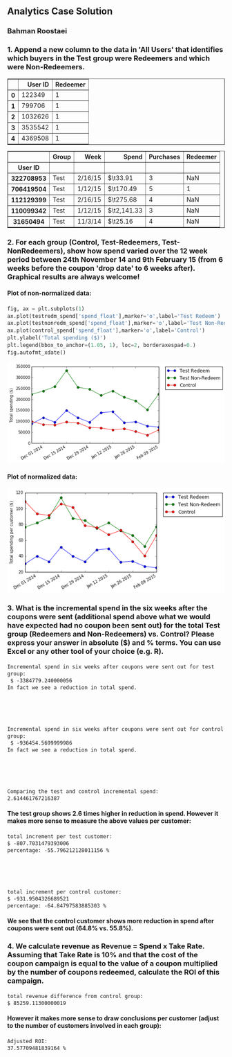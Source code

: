 
## Analytics Case Solution

### Bahman Roostaei




### 1. Append a new column to the data in 'All Users' that identifies which buyers in the Test group were Redeemers and which were Non-Redeemers.														






<div>
<table border="1" class="dataframe">
  <thead>
    <tr style="text-align: right;">
      <th></th>
      <th>User ID</th>
      <th>Redeemer</th>
    </tr>
  </thead>
  <tbody>
    <tr>
      <th>0</th>
      <td>122349</td>
      <td>1</td>
    </tr>
    <tr>
      <th>1</th>
      <td>799706</td>
      <td>1</td>
    </tr>
    <tr>
      <th>2</th>
      <td>1032626</td>
      <td>1</td>
    </tr>
    <tr>
      <th>3</th>
      <td>3535542</td>
      <td>1</td>
    </tr>
    <tr>
      <th>4</th>
      <td>4369508</td>
      <td>1</td>
    </tr>
  </tbody>
</table>
</div>







<div>
<table border="1" class="dataframe">
  <thead>
    <tr style="text-align: right;">
      <th></th>
      <th>Group</th>
      <th>Week</th>
      <th>Spend</th>
      <th>Purchases</th>
      <th>Redeemer</th>
    </tr>
    <tr>
      <th>User ID</th>
      <th></th>
      <th></th>
      <th></th>
      <th></th>
      <th></th>
    </tr>
  </thead>
  <tbody>
    <tr>
      <th>322708953</th>
      <td>Test</td>
      <td>2/16/15</td>
      <td>$\t33.91</td>
      <td>3</td>
      <td>NaN</td>
    </tr>
    <tr>
      <th>706419504</th>
      <td>Test</td>
      <td>1/12/15</td>
      <td>$\t170.49</td>
      <td>5</td>
      <td>1</td>
    </tr>
    <tr>
      <th>112129399</th>
      <td>Test</td>
      <td>2/16/15</td>
      <td>$\t275.68</td>
      <td>4</td>
      <td>NaN</td>
    </tr>
    <tr>
      <th>110099342</th>
      <td>Test</td>
      <td>1/12/15</td>
      <td>$\t2,141.33</td>
      <td>3</td>
      <td>NaN</td>
    </tr>
    <tr>
      <th>31650494</th>
      <td>Test</td>
      <td>11/3/14</td>
      <td>$\t25.16</td>
      <td>4</td>
      <td>NaN</td>
    </tr>
  </tbody>
</table>
</div>



### 2. For each group (Control, Test-Redeemers, Test-NonRedeemers), show how spend varied over the 12 week period between 24th November 14 and 9th February 15 (from 6 weeks before the coupon 'drop date' to 6 weeks after). Graphical results are always welcome!	
															



#### Plot of non-normalized data:


```python
fig, ax = plt.subplots(1)
ax.plot(testredm_spend['spend_float'],marker='o',label='Test Redeem')
ax.plot(testnonredm_spend['spend_float'],marker='o',label='Test Non-Redeem')
ax.plot(control_spend['spend_float'],marker='o',label='Control')
plt.ylabel('Total spending ($)')
plt.legend(bbox_to_anchor=(1.05, 1), loc=2, borderaxespad=0.)
fig.autofmt_xdate()
```


![png](output_14_0.png)


#### Plot of normalized data:





![png](output_16_0.png)


### 3. What is the incremental spend in the six weeks after the coupons were sent (additional spend above what we would have expected had no coupon been sent out) for the total Test group (Redeemers and Non-Redeemers) vs. Control? Please express your answer in absolute ($) and % terms. You can use Excel or any other tool of your choice (e.g. R).	




    Incremental spend in six weeks after coupons were sent out for test group:
     $ -3384779.240000056
    In fact we see a reduction in total spend.





    Incremental spend in six weeks after coupons were sent out for control group:
     $ -936454.5699999986
    In fact we see a reduction in total spend.





    Comparing the test and control incremental spend:
    2.614461767216387


#### The test group shows 2.6 times higher in reduction in spend. However it makes more sense to measure the above values per customer:



    total increment per test customer:
    $ -807.7031479393006
    percentage: -55.796212128011156 %





    total increment per control customer:
    $ -931.9504326689521
    percentage: -64.84797583885303 %


#### We see that the control customer shows more reduction in spend after coupons were sent out (64.8% vs. 55.8%).

### 4. We calculate revenue as Revenue = Spend x Take Rate. Assuming that Take Rate is 10% and that the cost of the coupon campaign is equal to the value of a coupon multiplied by the number of coupons redeemed, calculate the ROI of this campaign. 




    total revenue difference from control group:
    $ 85259.11300000019


#### However it makes more sense to draw conclusions per customer (adjust to the number of customers involved in each group):



    Adjusted ROI:
    37.57709481839164 %



